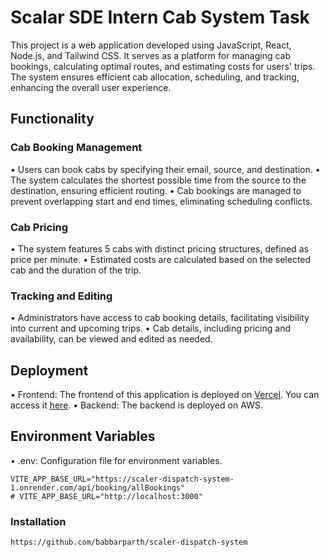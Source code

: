 # Scalar SDE Intern Cab System Task

This project is a web application developed using JavaScript, React, Node.js, and Tailwind CSS. It serves as a platform for managing cab bookings, calculating optimal routes, and estimating costs for users' trips. The system ensures efficient cab allocation, scheduling, and tracking, enhancing the overall user experience.

## Functionality

### Cab Booking Management
•⁠  ⁠Users can book cabs by specifying their email, source, and destination.
•⁠  ⁠The system calculates the shortest possible time from the source to the destination, ensuring efficient routing.
•⁠  ⁠Cab bookings are managed to prevent overlapping start and end times, eliminating scheduling conflicts.

### Cab Pricing
•⁠  ⁠The system features 5 cabs with distinct pricing structures, defined as price per minute.
•⁠  ⁠Estimated costs are calculated based on the selected cab and the duration of the trip.

### Tracking and Editing
•⁠  ⁠Administrators have access to cab booking details, facilitating visibility into current and upcoming trips.
•⁠  ⁠Cab details, including pricing and availability, can be viewed and edited as needed.

## Deployment

•⁠  ⁠Frontend: The frontend of this application is deployed on [Vercel](https://vercel.com/). You can access it [here](frontend-vercel-url).
•⁠  ⁠Backend: The backend is deployed on AWS. 

## Environment Variables
•⁠  ⁠.env: Configuration file for environment variables.

```
VITE_APP_BASE_URL="https://scaler-dispatch-system-1.onrender.com/api/booking/allBookings"
# VITE_APP_BASE_URL="http://localhost:3000"
```
### Installation


```
https://github.com/babbarparth/scaler-dispatch-system
```